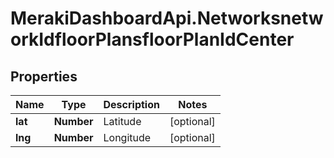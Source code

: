 # MerakiDashboardApi.NetworksnetworkIdfloorPlansfloorPlanIdCenter

## Properties
Name | Type | Description | Notes
------------ | ------------- | ------------- | -------------
**lat** | **Number** | Latitude | [optional] 
**lng** | **Number** | Longitude | [optional] 
